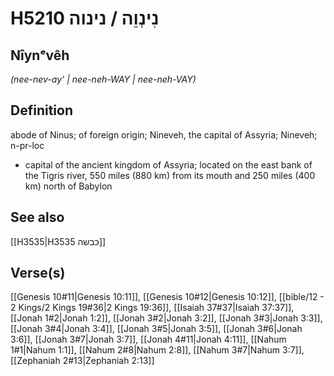 # H5210 נִינְוֵה / נינוה

## Nîynᵉvêh

_(nee-nev-ay' | nee-neh-WAY | nee-neh-VAY)_

## Definition

abode of Ninus; of foreign origin; Nineveh, the capital of Assyria; Nineveh; n-pr-loc

- capital of the ancient kingdom of Assyria; located on the east bank of the Tigris river, 550 miles (880 km) from its mouth and 250 miles (400 km) north of Babylon

## See also

[[H3535|H3535 כבשה]]

## Verse(s)

[[Genesis 10#11|Genesis 10:11]], [[Genesis 10#12|Genesis 10:12]], [[bible/12 - 2 Kings/2 Kings 19#36|2 Kings 19:36]], [[Isaiah 37#37|Isaiah 37:37]], [[Jonah 1#2|Jonah 1:2]], [[Jonah 3#2|Jonah 3:2]], [[Jonah 3#3|Jonah 3:3]], [[Jonah 3#4|Jonah 3:4]], [[Jonah 3#5|Jonah 3:5]], [[Jonah 3#6|Jonah 3:6]], [[Jonah 3#7|Jonah 3:7]], [[Jonah 4#11|Jonah 4:11]], [[Nahum 1#1|Nahum 1:1]], [[Nahum 2#8|Nahum 2:8]], [[Nahum 3#7|Nahum 3:7]], [[Zephaniah 2#13|Zephaniah 2:13]]